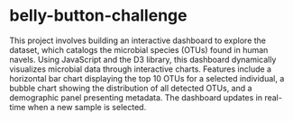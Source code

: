 # belly-button-challenge

This project involves building an interactive dashboard to explore the dataset, which catalogs the microbial species (OTUs) found in human navels. Using JavaScript and the D3 library, this dashboard dynamically visualizes microbial data through interactive charts. Features include a horizontal bar chart displaying the top 10 OTUs for a selected individual, a bubble chart showing the distribution of all detected OTUs, and a demographic panel presenting metadata. The dashboard updates in real-time when a new sample is selected. 
